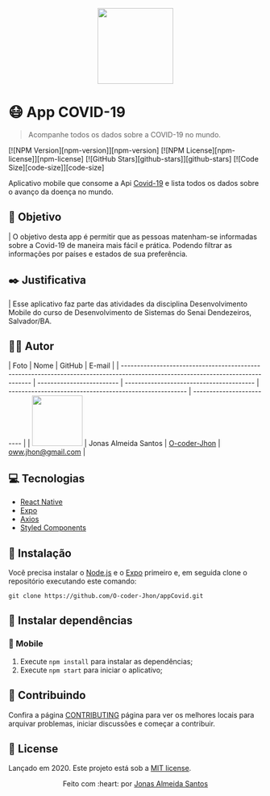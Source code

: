 <p align="center">
   <img src="./.github/logo-readme.png" width="150"/>
</p>

# :mask: App COVID-19

> Acompanhe todos os dados sobre a COVID-19 no mundo.

[![NPM Version][npm-version]][npm-version]
[![NPM License][npm-license]][npm-license]
[![GitHub Stars][github-stars]][github-stars]
[![Code Size][code-size]][code-size]

Aplicativo mobile que consome a Api [Covid-19](https://covid19-brazil-api.now.sh) e lista todos os dados sobre o avanço da doença no mundo.

<!-- <p align="center">
  <img align="center" src="./.github/devflix.gif" alt="Web-Signin" border="0">
</p> -->

## :nazar_amulet: Objetivo

| O objetivo desta app é permitir que as pessoas matenham-se informadas sobre a Covid-19 de maneira mais fácil e prática. Podendo filtrar as informações por países e estados de sua preferência.

## :black_nib: Justificativa

| Esse aplicativo faz parte das atividades da disciplina Desenvolvimento Mobile do curso de Desenvolvimento de Sistemas do Senai Dendezeiros, Salvador/BA.

## :man_technologist: Autor

| Foto                                                                                                                             | Nome                      | GitHub                         | E-mail                    |
| -------------------------------------------------------------------------------------------------------------------------------- | ------------------------- | ---------------------------------------- | ------------------------------------------------------- | ------------------------- |
| <img src="" width="100px"> | Jonas Almeida Santos | [O-coder-Jhon](https://github.com/O-coder-Jhon) | oww.jhon@gmail.com |

## :computer: Tecnologias

- [React Native](https://facebook.github.io/react-native/)
- [Expo](https://docs.expo.io)
- [Axios](https://github.com/axios/axios)
- [Styled Components](https://styled-components.com)

## :construction_worker: Instalação

Você precisa instalar o [Node.js](https://nodejs.org/en/download/) e o [Expo](https://docs.expo.io) primeiro e, em seguida clone o repositório executando este comando:

```
git clone https://github.com/O-coder-Jhon/appCovid.git
```

## :wrench: Instalar dependências

### :iphone: Mobile

1. Execute `npm install` para instalar as dependências;
2. Execute `npm start` para iniciar o aplicativo;

<!-- ## :gear: Arquitetura do App

Uma amostra de como as tecnologias estão se relacionando no DevFlix.

![](./.github/arquitetura.jpeg)

Foi utilizado o React Native para desenvolver a estrutura do app, e através da biblioteca axios consumimos a api do Youtube que nos retorna os vídeos desejados. -->

## :handshake: Contribuindo

Confira a página [CONTRIBUTING](https://github.com/O-coder-Jhon/appCovid/blob/master/CONTRIBUTING.md) página para ver os melhores locais para arquivar problemas, iniciar discussões e começar a contribuir.

## :open_book: License

Lançado em 2020.
Este projeto está sob a [MIT license](https://github.com/O-coder-Jhon/appCovid/blob/master/LICENSE).

<p align="center">
    Feito com :heart: por <a href="https://github.com/O-coder-Jhon">Jonas Almeida Santos</a>
</p>

